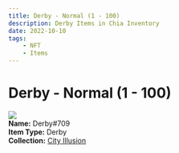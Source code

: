 ```yaml
---
title: Derby - Normal (1 - 100)
description: Derby Items in Chia Inventory
date: 2022-10-10
tags:
    - NFT
    - Items
---
```


# Derby - Normal (1 - 100)
<div class="item_thumbnail">
<img loading="lazy" src="https://qzlp3rzzfyhfks4nimxcye5d3elk7qnnmshtthlqjj5lu7blmuuq.arweave.net/hlb9xzkuDlVLjUMuLBOj2Ravwa1kjzmdcEp6unwrZSk"><br/>
<div><strong>Name:</strong> Derby#709</div>
<div><strong>Item Type:</strong> Derby</div>
<div><strong>Collection:</strong> <a href="https://www.spacescan.io/xch/nft/collection/col1lend2dcn558km4wcwta4xnkfv3xpcmlp9kyt0m909emvfxechlyqdl5ndg">City Illusion</a></div>
</div>


